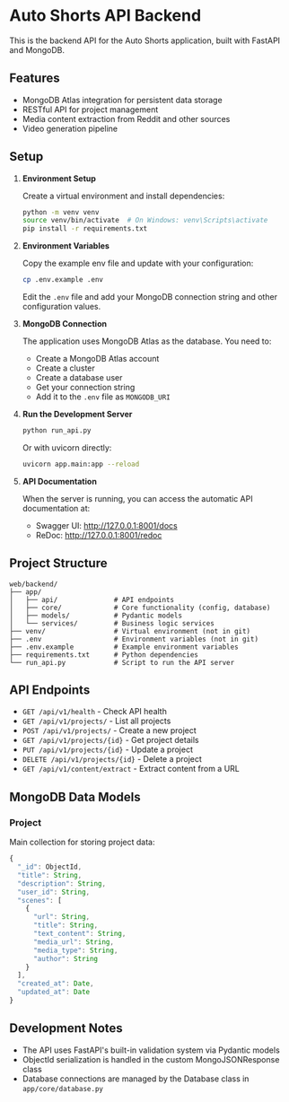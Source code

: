 # Auto Shorts API Backend

This is the backend API for the Auto Shorts application, built with FastAPI and MongoDB.

## Features

- MongoDB Atlas integration for persistent data storage
- RESTful API for project management
- Media content extraction from Reddit and other sources
- Video generation pipeline

## Setup

1. **Environment Setup**

   Create a virtual environment and install dependencies:

   ```bash
   python -m venv venv
   source venv/bin/activate  # On Windows: venv\Scripts\activate
   pip install -r requirements.txt
   ```

2. **Environment Variables**

   Copy the example env file and update with your configuration:

   ```bash
   cp .env.example .env
   ```

   Edit the `.env` file and add your MongoDB connection string and other configuration values.

3. **MongoDB Connection**

   The application uses MongoDB Atlas as the database. You need to:
   
   - Create a MongoDB Atlas account
   - Create a cluster
   - Create a database user
   - Get your connection string
   - Add it to the `.env` file as `MONGODB_URI`

4. **Run the Development Server**

   ```bash
   python run_api.py
   ```

   Or with uvicorn directly:

   ```bash
   uvicorn app.main:app --reload
   ```

5. **API Documentation**

   When the server is running, you can access the automatic API documentation at:

   - Swagger UI: http://127.0.0.1:8001/docs
   - ReDoc: http://127.0.0.1:8001/redoc

## Project Structure

```
web/backend/
├── app/
│   ├── api/              # API endpoints
│   ├── core/             # Core functionality (config, database)
│   ├── models/           # Pydantic models
│   └── services/         # Business logic services
├── venv/                 # Virtual environment (not in git)
├── .env                  # Environment variables (not in git)
├── .env.example          # Example environment variables
├── requirements.txt      # Python dependencies
└── run_api.py            # Script to run the API server
```

## API Endpoints

- `GET /api/v1/health` - Check API health
- `GET /api/v1/projects/` - List all projects
- `POST /api/v1/projects/` - Create a new project
- `GET /api/v1/projects/{id}` - Get project details
- `PUT /api/v1/projects/{id}` - Update a project
- `DELETE /api/v1/projects/{id}` - Delete a project
- `GET /api/v1/content/extract` - Extract content from a URL

## MongoDB Data Models

### Project

Main collection for storing project data:

```javascript
{
  "_id": ObjectId,
  "title": String,
  "description": String,
  "user_id": String,
  "scenes": [
    {
      "url": String,
      "title": String,
      "text_content": String,
      "media_url": String,
      "media_type": String,
      "author": String
    }
  ],
  "created_at": Date,
  "updated_at": Date
}
```

## Development Notes

- The API uses FastAPI's built-in validation system via Pydantic models
- ObjectId serialization is handled in the custom MongoJSONResponse class
- Database connections are managed by the Database class in `app/core/database.py` 
